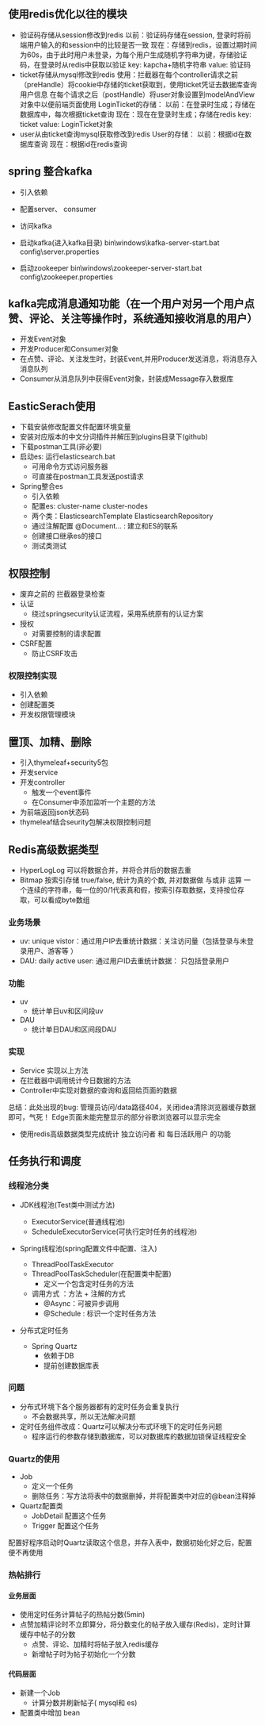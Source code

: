 ## 使用redis优化以往的模块
- 验证码存储从session修改到redis
  以前：验证码存储在session, 登录时将前端用户输入的和session中的比较是否一致
  现在：存储到redis，设置过期时间为60s，由于此时用户未登录，为每个用户生成随机字符串为键，存储验证码，在登录时从redis中获取以验证
  key: kapcha+随机字符串
  value: 验证码
- ticket存储从mysql修改到redis
  使用：拦截器在每个controller请求之前（preHandle）将cookie中存储的ticket获取到，使用ticket凭证去数据库查询用户信息
       在每个请求之后（postHandle）将user对象设置到modelAndView对象中以便前端页面使用
  LoginTicket的存储：
    以前：在登录时生成；存储在数据库中，每次根据ticket查询
    现在：现在在登录时生成；存储在redis
      key: ticket
      value: LoginTicket对象
- user从由ticket查询mysql获取修改到redis
  User的存储：
    以前：根据id在数据库查询
    现在：根据id在redis查询
  

## spring 整合kafka
- 引入依赖
- 配置server、 consumer
- 访问kafka
- 启动kafka(进入kafka目录)
bin\windows\kafka-server-start.bat config\server.properties
  
- 启动zookeeper 
bin\windows\zookeeper-server-start.bat config\zookeeper.properties
  

## kafka完成消息通知功能（在一个用户对另一个用户点赞、评论、关注等操作时，系统通知接收消息的用户）
- 开发Event对象
- 开发Producer和Consumer对象
- 在点赞、评论、关注发生时，封装Event,并用Producer发送消息，将消息存入消息队列
- Consumer从消息队列中获得Event对象，封装成Message存入数据库


## EasticSerach使用
- 下载安装修改配置文件配置环境变量
- 安装对应版本的中文分词插件并解压到plugins目录下(github)
- 下载postman工具(非必要)
- 启动es: 运行elasticsearch.bat 
  - 可用命令方式访问服务器
  - 可直接在postman工具发送post请求
- Spring整合es
  - 引入依赖
  - 配置es: cluster-name   cluster-nodes
  - 两个类：ElasticsearchTemplate  ElasticsearchRepository
  - 通过注解配置 @Document... : 建立和ES的联系
  - 创建接口继承es的接口
  - 测试类测试



## 权限控制
- 废弃之前的 拦截器登录检查
- 认证
  - 绕过springsecurity认证流程，采用系统原有的认证方案
- 授权
  - 对需要控制的请求配置
- CSRF配置
  - 防止CSRF攻击
  

### 权限控制实现
- 引入依赖
- 创建配置类
- 开发权限管理模块

## 置顶、加精、删除
- 引入thymeleaf+security5包
- 开发service
- 开发controller
  - 触发一个event事件
  - 在Consumer中添加监听一个主题的方法
- 为前端返回json状态码
- thymeleaf结合seurity包解决权限控制问题
  

## Redis高级数据类型
- HyperLogLog
  可以将数据合并，并将合并后的数据去重
- Bitmap
  按索引存储 true/false, 统计为真的个数, 并对数据做 与或非 运算
  一个连续的字符串，每一位的0/1代表真和假，按索引存取数据，支持按位存取，可以看成byte数组
  
### 业务场景
- uv: unique vistor：通过用户IP去重统计数据：关注访问量（包括登录与未登录用户、游客等 ）
- DAU: daily active user: 通过用户ID去重统计数据： 只包括登录用户
### 功能
- uv
  - 统计单日uv和区间段uv
- DAU
  - 统计单日DAU和区间段DAU
  
### 实现
- Service 实现以上方法
- 在拦截器中调用统计今日数据的方法
- Controller中实现对数据的查询和返回给页面的数据

总结：此处出现的bug: 管理员访问/data路径404，关闭idea清除浏览器缓存数据即可，气死！
   Edge页面未能完整显示的部分谷歌浏览器可以显示完全
- 使用redis高级数据类型完成统计 独立访问者 和 每日活跃用户 的功能

## 任务执行和调度
### 线程池分类
- JDK线程池(Test类中测试方法)
  - ExecutorService(普通线程池)
  - ScheduleExecutorService(可执行定时任务的线程池)
  
- Spring线程池(spring配置文件中配置、注入)
  - ThreadPoolTaskExecutor
  - ThreadPoolTaskScheduler(在配置类中配置)
    - 定义一个包含定时任务的方法
  - 调用方式 ：方法 + 注解的方式
    - @Async：可被异步调用
    - @Schedule : 标识一个定时任务方法
- 分布式定时任务
  - Spring Quartz
    - 依赖于DB
    - 提前创建数据库表
  
### 问题
- 分布式环境下各个服务器都有的定时任务会重复执行
  - 不会数据共享，所以无法解决问题
- 定时任务组件改成：Quartz可以解决分布式环境下的定时任务问题
  - 程序运行的参数存储到数据库，可以对数据库的数据加锁保证线程安全
  
### Quartz的使用
- Job
  - 定义一个任务
  - 删除任务：写方法将表中的数据删掉，并将配置类中对应的@bean注释掉
- Quartz配置类
  - JobDetail
    配置这个任务
  - Trigger
    配置这个任务
  
配置好程序启动时Quartz读取这个信息，并存入表中，数据初始化好之后，配置便不再使用

### 热帖排行
#### 业务层面
- 使用定时任务计算帖子的热帖分数(5min)
- 点赞加精评论时不立即算分，将分数变化的帖子放入缓存(Redis)，定时计算缓存中帖子的分数
  - 点赞、评论、加精时将帖子放入redis缓存
  - 新增帖子时为帖子初始化一个分数
  
#### 代码层面
- 新建一个Job
  - 计算分数并刷新帖子( mysql和 es)
- 配置类中增加 bean